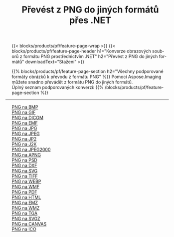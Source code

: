 ﻿---
title: Převést z PNG do jiných formátů přes .NET 
weight: 3920
url: /cs/net/conversion/from/png 
lang: cs
langdirlevel: 2
locales: zh-hans,ja,it,ru,de,es,fr,nl,id,lt,pl,pt,vi,tr,ko,zh-hant,ar,hi,th,sv,cs,uk,he
description: Pomocí Aspose.Imaging můžete snadno převést z formátu PNG do jiných formátů
---

{{< blocks/products/pf/feature-page-wrap >}}
{{< blocks/products/pf/feature-page-header h1="Konverze obrazových souborů z formátu PNG prostřednictvím .NET" h2="Převést z PNG do jiných formátů" downloadText="Stažení" >}}


{{% blocks/products/pf/feature-page-section  h2="Všechny podporované formáty obrázků k převodu z formátu PNG" %}}
Pomocí Aspose.Imaging můžete snadno převádět z formátu PNG do jiných formátů.
<br/>
Úplný seznam podporovaných konverzí:
{{% /blocks/products/pf/feature-page-section %}}
<div class="container-fluid productfamilypage bg-gray">
    <div class="convertypes bg-gray agp-content section">
        <div class="container">
		<hr style="margin-left:-20px;"/>
		<div class="row other-converters">
		    <div class='col-md-2 other-converter remove-lp remove-rp'><a href="/imaging/cs/net/conversion/png-to-bmp" >PNG na BMP</a></div><div class='col-md-2 other-converter remove-lp remove-rp'><a href="/imaging/cs/net/conversion/png-to-gif" >PNG na GIF</a></div><div class='col-md-2 other-converter remove-lp remove-rp'><a href="/imaging/cs/net/conversion/png-to-dicom" >PNG na DICOM</a></div><div class='col-md-2 other-converter remove-lp remove-rp'><a href="/imaging/cs/net/conversion/png-to-emf" >PNG na EMF</a></div><div class='col-md-2 other-converter remove-lp remove-rp'><a href="/imaging/cs/net/conversion/png-to-jpg" >PNG na JPG</a></div><div class='col-md-2 other-converter remove-lp remove-rp'><a href="/imaging/cs/net/conversion/png-to-jpeg" >PNG na JPEG</a></div><div class='col-md-2 other-converter remove-lp remove-rp'><a href="/imaging/cs/net/conversion/png-to-jp2" >PNG na JP2</a></div><div class='col-md-2 other-converter remove-lp remove-rp'><a href="/imaging/cs/net/conversion/png-to-j2k" >PNG na J2K</a></div><div class='col-md-2 other-converter remove-lp remove-rp'><a href="/imaging/cs/net/conversion/png-to-jpeg2000" >PNG na JPEG2000</a></div><div class='col-md-2 other-converter remove-lp remove-rp'><a href="/imaging/cs/net/conversion/png-to-apng" >PNG na APNG</a></div><div class='col-md-2 other-converter remove-lp remove-rp'><a href="/imaging/cs/net/conversion/png-to-psd" >PNG na PSD</a></div><div class='col-md-2 other-converter remove-lp remove-rp'><a href="/imaging/cs/net/conversion/png-to-dxf" >PNG na DXF</a></div><div class='col-md-2 other-converter remove-lp remove-rp'><a href="/imaging/cs/net/conversion/png-to-svg" >PNG na SVG</a></div><div class='col-md-2 other-converter remove-lp remove-rp'><a href="/imaging/cs/net/conversion/png-to-tiff" >PNG na TIFF</a></div><div class='col-md-2 other-converter remove-lp remove-rp'><a href="/imaging/cs/net/conversion/png-to-webp" >PNG na WEBP</a></div><div class='col-md-2 other-converter remove-lp remove-rp'><a href="/imaging/cs/net/conversion/png-to-wmf" >PNG na WMF</a></div><div class='col-md-2 other-converter remove-lp remove-rp'><a href="/imaging/cs/net/conversion/png-to-pdf" >PNG na PDF</a></div><div class='col-md-2 other-converter remove-lp remove-rp'><a href="/imaging/cs/net/conversion/png-to-html" >PNG na HTML</a></div><div class='col-md-2 other-converter remove-lp remove-rp'><a href="/imaging/cs/net/conversion/png-to-emz" >PNG na EMZ</a></div><div class='col-md-2 other-converter remove-lp remove-rp'><a href="/imaging/cs/net/conversion/png-to-wmz" >PNG na WMZ</a></div><div class='col-md-2 other-converter remove-lp remove-rp'><a href="/imaging/cs/net/conversion/png-to-tga" >PNG na TGA</a></div><div class='col-md-2 other-converter remove-lp remove-rp'><a href="/imaging/cs/net/conversion/png-to-svgz" >PNG na SVGZ</a></div><div class='col-md-2 other-converter remove-lp remove-rp'><a href="/imaging/cs/net/conversion/png-to-canvas" >PNG na CANVAS</a></div><div class='col-md-2 other-converter remove-lp remove-rp'><a href="/imaging/cs/net/conversion/png-to-ico" >PNG na ICO</a></div>
                </div>
        </div>
    </div>
</div>
<br/>

